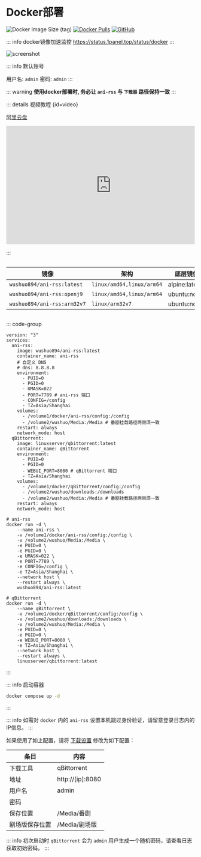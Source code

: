 # Docker部署

<div>

![Docker Image Size (tag)](https://img.shields.io/docker/image-size/wushuo894/ani-rss/latest)
[![Docker Pulls](https://img.shields.io/docker/pulls/wushuo894/ani-rss)](https://hub.docker.com/r/wushuo894/ani-rss)
[![GitHub](https://img.shields.io/badge/-GitHub-181717?logo=github)](https://github.com/wushuo894/ani-rss)
</div>

::: info docker镜像加速监控
<https://status.1panel.top/status/docker>
:::

<img src="/screenshot/62f73859bd2fb7063f7f1eff12545fec-screenshot.webp" alt="screenshot" id="screenshot">

::: info 默认账号

用户名: `admin` 密码: `admin`
:::

::: warning
**使用docker部署时, 务必让 `ani-rss` 与 `下载器` 路径保持一致**
:::

::: details 视频教程 {id=video}

[阿里云盘](https://www.alipan.com/s/eqt2XLZJThu)

<div style="overflow-x: auto;">
<iframe 
width="560" 
height="315" 
src="https://www.youtube.com/embed/y9-mgvnSnxs?si=CCz_58LaZu3mbpr5" 
title="YouTube video player" 
frameborder="0" 
allow="accelerometer; autoplay; clipboard-write; encrypted-media; gyroscope; picture-in-picture; web-share" 
referrerpolicy="strict-origin-when-cross-origin" 
allowfullscreen>
</iframe>
</div>

:::

<div style="overflow-x: auto;">
<div style="width: 1200px">

| 镜像                          | 架构                        | 底层镜像          | JDK                                                                         | github                                                                    |
|-----------------------------|---------------------------|---------------|-----------------------------------------------------------------------------|---------------------------------------------------------------------------|
| `wushuo894/ani-rss:latest`  | `linux/amd64,linux/arm64` | alpine:latest | [eclipse-temurin](https://adoptium.net)                                     | [wushuo894/eclipse-temurin](https://github.com/wushuo894/eclipse-temurin) |   
| `wushuo894/ani-rss:openj9`  | `linux/amd64,linux/arm64` | ubuntu:noble  | [ibm-semeru-runtimes](https://developer.ibm.com/languages/semeru-runtimes/) | [wushuo894/openj9-docker](https://github.com/wushuo894/openj9-docker)     |   
| `wushuo894/ani-rss:arm32v7` | `linux/arm32v7`           | ubuntu:noble  | [eclipse-temurin](https://adoptium.net)                                     | [wushuo894/eclipse-temurin](https://github.com/wushuo894/eclipse-temurin) |

</div>
</div>

::: code-group

```yaml:line-numbers [docker-compose.yml]
version: "3"
services:
  ani-rss:
    image: wushuo894/ani-rss:latest
    container_name: ani-rss
    # 自定义 DNS
    # dns: 8.8.8.8
    environment:
      - PUID=0
      - PGID=0
      - UMASK=022
      - PORT=7789 # ani-rss 端口
      - CONFIG=/config
      - TZ=Asia/Shanghai
    volumes:
      - /volume1/docker/ani-rss/config:/config
      - /volume2/wushuo/Media:/Media # 番剧挂载路径两侧须一致
    restart: always
    network_mode: host
  qBittorrent:
    image: linuxserver/qbittorrent:latest
    container_name: qBittorrent
    environment:
      - PUID=0
      - PGID=0
      - WEBUI_PORT=8080 # qBittorrent 端口
      - TZ=Asia/Shanghai
    volumes:
      - /volume1/docker/qBittorrent/config:/config
      - /volume2/wushuo/downloads:/downloads
      - /volume2/wushuo/Media:/Media # 番剧挂载路径两侧须一致
    restart: always
    network_mode: host
```

```bash:line-numbers [docker run]
# ani-rss
docker run -d \
    --name ani-rss \
    -v /volume1/docker/ani-rss/config:/config \
    -v /volume2/wushuo/Media:/Media \
    -e PUID=0 \
    -e PGID=0 \
    -e UMASK=022 \
    -e PORT=7789 \
    -e CONFIG=/config \
    -e TZ=Asia/Shanghai \
    --network host \
    --restart always \
    wushuo894/ani-rss:latest

# qBittorrent
docker run -d \
    --name qBittorrent \
    -v /volume1/docker/qBittorrent/config:/config \
    -v /volume2/wushuo/downloads:/downloads \
    -v /volume2/wushuo/Media:/Media \
    -e PUID=0 \
    -e PGID=0 \
    -e WEBUI_PORT=8080 \
    -e TZ=Asia/Shanghai \
    --network host \
    --restart always \
    linuxserver/qbittorrent:latest
```

:::

::: info 启动容器

```bash
docker compose up -d
```

:::

::: info
如需对 `docker` 内的 `ani-rss` 设置本机跳过身份验证，请留意登录日志内的IP信息。
:::

如果使用了如上配置，请将 [下载设置](../config/download#下载工具) 修改为如下配置：

| 条目      | 内容               |
|---------|------------------|
| 下载工具    | qBittorrent      |
| 地址      | http://[ip]:8080 |
| 用户名     | admin            |
| 密码      |                  |
| 保存位置    | /Media/番剧        |
| 剧场版保存位置 | /Media/剧场版       |

::: info
初次启动时 `qBittorrent` 会为 `admin` 用户生成一个随机密码，请查看日志获取初始密码。
:::

